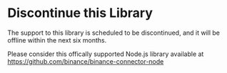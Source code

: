 # Discontinue this Library

The support to this library is scheduled to be discontinued, and it will be offline within the next six months.

Please consider this offically supported Node.js library available at https://github.com/binance/binance-connector-node
